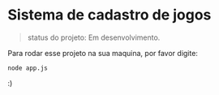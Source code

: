# Sistema de cadastro de jogos

> status do projeto: Em desenvolvimento.

Para rodar esse projeto na sua maquina, por favor digite:

```
node app.js
```
:)
